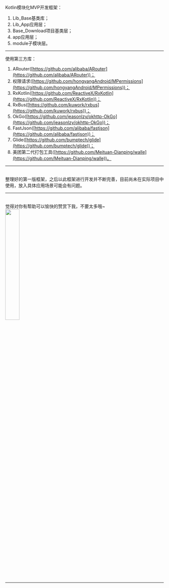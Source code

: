 Kotlin模块化MVP开发框架：
1. Lib_Base基类库；
2. Lib_App应用层；
3. Base_Download项目基类层；
4. app应用层；
5. module子模块层。

***

使用第三方库：
1. ARouter([https://github.com/alibaba/ARouter](https://github.com/alibaba/ARouter))；
2. 权限请求([https://github.com/hongyangAndroid/MPermissions](https://github.com/hongyangAndroid/MPermissions))；
3. RxKotlin([https://github.com/ReactiveX/RxKotlin](https://github.com/ReactiveX/RxKotlin))；
4. RxBus([https://github.com/kuwork/rxbus](https://github.com/kuwork/rxbus))；
5. OkGo([https://github.com/jeasonlzy/okhttp-OkGo](https://github.com/jeasonlzy/okhttp-OkGo))；
6. FastJson([https://github.com/alibaba/fastjson](https://github.com/alibaba/fastjson))；
7. Glide([https://github.com/bumptech/glide](https://github.com/bumptech/glide))；
8. 美团第二代打包工具([https://github.com/Meituan-Dianping/walle](https://github.com/Meituan-Dianping/walle))。

***

<br>
整理好的第一版框架，之后以此框架进行开发并不断完善，目前尚未在实际项目中使用，放入具体应用场景可能会有问题。
<br>

***

<br>
觉得对你有帮助可以愉快的赞赏下我，不要太多哦~
<br>
<img src="http://btlearn.com/wp-content/uploads/2018/03/xxxx.jpg" width="30%" height="30%">
<br>

***

